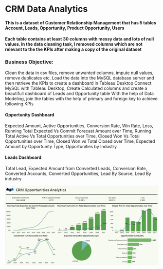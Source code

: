 # CRM Data Analytics

#### This is a dataset of Customer Relationship Management that has 5 tables Account, Leads, Opportunity, Product Opportunity, Users
#### Each table contains at least 30 columns with messy data and lots of null values. In the data cleaning task, I removed columns which are not relevant to the the KPIs after making a copy of the original dataset

### Business Objective:
Clean the data in csv files, remove unwanted columns, impute null values, remove duplicates etc.
Load the data into the MySQL database server and then retrieve the KPIs to create a dashboard in Tableau Desktop
Connect MySQL with Tableau Desktop, Create Calculated columns and create a beautifull dashboard of Leads and Opportunity table
With the help of Data Modeling, join the tables with the help of primary and foreign key to achieve following KPIs
#### Opportunity Dashboard
 Expected Amount, Active Opportunities, Conversion Rate, Win Rate, Loss, Running Total Expected Vs Commit Forecast Amount over Time, Running Total Active Vs Total Opportunities over Time, Closed Won Vs Total Opportunities over Time, Closed Won vs Total Closed over Time, Expected Amount by Opportunity Type, Opportunities by Industry

#### Leads Dashboard
 Total Lead, Expected Amount from Converted Leads, Conversion Rate, Converted Accounts, Converted Opportunities, Lead By Source, Lead By industry

 ![Alt text](https://github.com/SoviD7/CRM-Data-Analytics/blob/main/WhatsApp%20Image%202023-10-19%20at%207.13.28%20PM.jpeg?raw=true)



